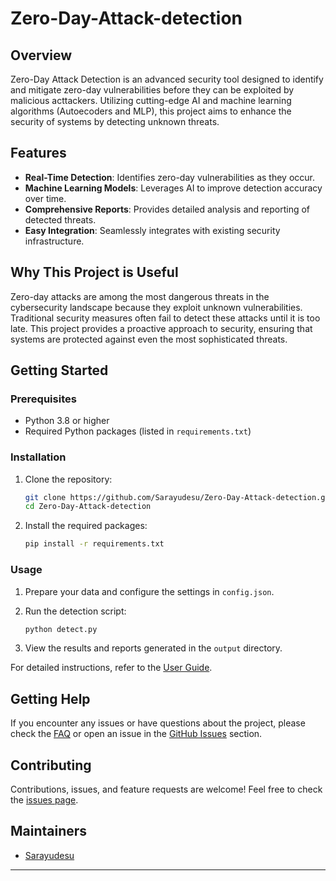 # Zero-Day-Attack-detection

## Overview

Zero-Day Attack Detection is an advanced security tool designed to identify and mitigate zero-day vulnerabilities before they can be exploited by malicious acttackers. Utilizing cutting-edge AI and machine learning algorithms (Autoecoders and MLP), this project aims to enhance the security of systems by detecting unknown threats.

## Features

- **Real-Time Detection**: Identifies zero-day vulnerabilities as they occur.
- **Machine Learning Models**: Leverages AI to improve detection accuracy over time.
- **Comprehensive Reports**: Provides detailed analysis and reporting of detected threats.
- **Easy Integration**: Seamlessly integrates with existing security infrastructure.

## Why This Project is Useful

Zero-day attacks are among the most dangerous threats in the cybersecurity landscape because they exploit unknown vulnerabilities. Traditional security measures often fail to detect these attacks until it is too late. This project provides a proactive approach to security, ensuring that systems are protected against even the most sophisticated threats.

## Getting Started

### Prerequisites

- Python 3.8 or higher
- Required Python packages (listed in `requirements.txt`)

### Installation

1. Clone the repository:

   ```bash
   git clone https://github.com/Sarayudesu/Zero-Day-Attack-detection.git
   cd Zero-Day-Attack-detection
   ```

2. Install the required packages:

   ```bash
   pip install -r requirements.txt
   ```

### Usage

1. Prepare your data and configure the settings in `config.json`.
2. Run the detection script:

   ```bash
   python detect.py
   ```

3. View the results and reports generated in the `output` directory.

For detailed instructions, refer to the [User Guide](docs/UserGuide.md).

## Getting Help

If you encounter any issues or have questions about the project, please check the [FAQ](docs/FAQ.md) or open an issue in the [GitHub Issues](https://github.com/Sarayudesu/Zero-Day-Attack-detection/issues) section.

## Contributing

Contributions, issues, and feature requests are welcome! Feel free to check the [issues page](https://github.com/Sarayudesu/Zero-Day-Attack-detection/issues).

## Maintainers

- [Sarayudesu](https://github.com/Sarayudesu)

---
